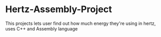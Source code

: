# Hertz-Assembly-Project
This projects lets user find out how much energy they're using in hertz, uses C++ and Assembly language
